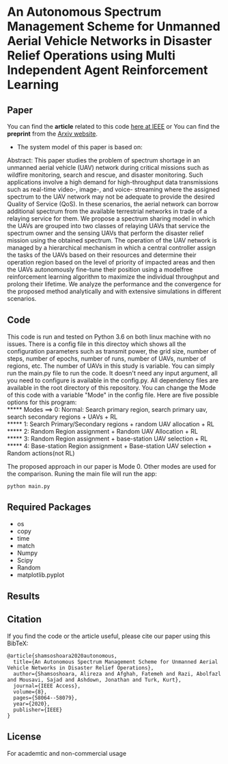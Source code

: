 # An Autonomous Spectrum Management Scheme for Unmanned Aerial Vehicle Networks in Disaster Relief Operations using Multi Independent Agent Reinforcement Learning

## Paper
You can find the **article** related to this code [here at IEEE](https://ieeexplore.ieee.org/abstract/document/9046033) or
You can find the **preprint** from the [Arxiv website](https://arxiv.org/pdf/1911.11343.pdf).

* The system model of this paper is based on:
<!--- ![Alt text](/image/system.JPG) --->

Abstract: This paper studies the problem of spectrum shortage in an unmanned aerial vehicle (UAV) network during critical missions such as wildfire monitoring, search and rescue, and disaster monitoring. Such applications involve a high demand for high-throughput data transmissions such as real-time video-, image-, and voice- streaming where the assigned spectrum to the UAV network may not be adequate to provide the desired Quality of Service (QoS). In these scenarios, the aerial network can borrow additional spectrum from the available terrestrial networks in trade of a relaying service for them. We propose a spectrum sharing model in which the UAVs are grouped into two classes of relaying UAVs that service the spectrum owner and the sensing UAVs that perform the disaster relief mission using the obtained spectrum. The operation of the UAV network is managed by a hierarchical mechanism in which a central controller assign the tasks of the UAVs based on their resources and determine their operation region based on the level of priority of impacted areas and then the UAVs autonomously fine-tune their position using a modelfree reinforcement learning algorithm to maximize the individual throughput and prolong their lifetime. We analyze the performance and the convergence for the proposed method analytically and with extensive simulations in different scenarios.

## Code
This code is run and tested on Python 3.6 on both linux machine with no issues. There is a config file in this directoy which shows all the configuration parameters such as transmit power, the grid size, number of steps, number of epochs, number of runs, number of UAVs, number of regions, etc. The number of UAVs in this study is variable. You can simply run the main.py file to run the code. It doesn't need any input argument, all you need to configure is available in the config.py. All dependency files are available in the root directory of this repository. You can change the Mode of this code with a variable "Mode" in the config file. Here are five possible options for this program:<br/>
  ***** Modes ==>  0: Normal: Search primary region, search primary uav, search secondary regions + UAVs + RL<br/>
  *****            1: Search Primary/Secondary regions + random UAV allocation + RL<br/>
  *****            2: Random Region assignment + Random UAV Allocation + RL<br/>
  *****            3: Random Region assignment + base-station UAV selection + RL<br/>
  *****            4: Base-station Region assignment + Base-station UAV selection + Random actions(not RL)<br/>

The proposed approach in our paper is Mode 0. Other modes are used for the comparison. Runing the main file will run the app:

```
python main.py
```

## Required Packages
* os
* copy
* time
* match
* Numpy
* Scipy
* Random
* matplotlib.pyplot

## Results
<!--- 
![Alt text](/image/throughput.JPG)
![Alt text](/image/movement.JPG)
![Alt text](/image/table.JPG)
--->


## Citation
If you find the code or the article useful, please cite our paper using this BibTeX:
```
@article{shamsoshoara2020autonomous,
  title={An Autonomous Spectrum Management Scheme for Unmanned Aerial Vehicle Networks in Disaster Relief Operations},
  author={Shamsoshoara, Alireza and Afghah, Fatemeh and Razi, Abolfazl and Mousavi, Sajad and Ashdown, Jonathan and Turk, Kurt},
  journal={IEEE Access},
  volume={8},
  pages={58064--58079},
  year={2020},
  publisher={IEEE}
}
```

## License
For academtic and non-commercial usage 
